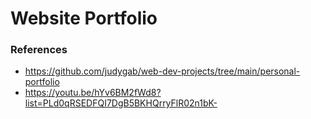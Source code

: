 # Website Portfolio

### References
- https://github.com/judygab/web-dev-projects/tree/main/personal-portfolio
- https://youtu.be/hYv6BM2fWd8?list=PLd0qRSEDFQI7DgB5BKHQrryFlR02n1bK-